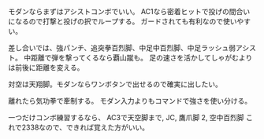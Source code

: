 モダンならまずはアシストコンボでいい。
AC1なら密着ヒットで投げの間合いになるので打撃と投げの択でループする。
ガードされても有利なので使いやすい。

差し合いでは、強パンチ、追突拳百烈脚、中足中百烈脚、中足ラッシュ弱アシスト。
中距離で弾を撃ってくるなら覇山蹴も。
足の速さを活かしてしゃがむよりは前後に距離を変える。

対空は天翔脚。モダンならワンボタンで出せるので確実に出したい。

離れたら気功拳で牽制する。
モダン入力よりもコマンドで強さを使い分ける。

一つだけコンボ練習するなら、
AC3で天空脚まで, JC, 鷹爪脚 2, 空中百烈脚
これで2338なので、できれば覚えた方がいい。
